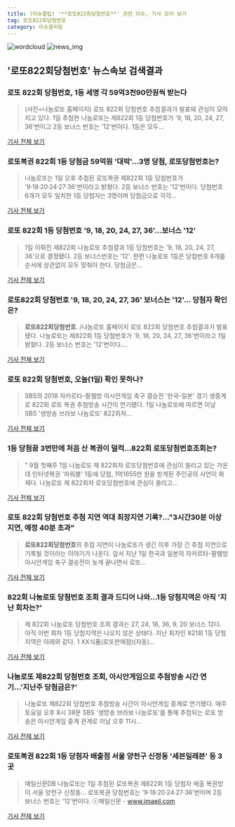 ```yaml
---
title: (이슈클립) '**로또822회당첨번호**' 관련 이슈, 기사 모아 보기
tag: 로또822회당첨번호
category: 이슈클리핑
---
```

![wordcloud](https://s3.ap-northeast-2.amazonaws.com/lyrics101-wordcloud/2018-09-02-1535824140.png)
![news_img](https://user-images.githubusercontent.com/42597476/44507050-1206f400-a6e4-11e8-8d98-7ffbfebb353f.png)
## **'**로또822회당첨번호**'** 뉴스속보 검색결과
### 로또 822회 당첨번호, 1등 세명 각 59억3천90만원씩 받는다

>(사진=나눔로또 홈페이지) 로또 822회 당첨번호 추첨결과가 발표돼 관심이 모아지고 있다. 1일 추첨한 나눔로또는 제822회 1등 당첨번호가 '9, 18, 20, 24, 27, 36'번이고 2등 보너스 번호는 '12'번이다. 1등은 모두...

<a href="http://www.anewsa.com/detail.php?number=1364823&thread=09r02" target="_blank">기사 전체 보기</a>

### 로또복권 822회 1등 당첨금 59억원 '대박'…3명 당첨, 로또당첨번호는?

>나눔로또는 1일 오후 추첨된 로또복권 제822회 1등 당첨번호가 '9·18·20·24·27·36'번이라고 밝혔다. 2등 보너스 번호는 '12'번이다. 당첨번호 6개가 모두 일치한 1등 당첨자는 3명이며 당첨금으로 각각...

<a href="http://news.imaeil.com/Economy/2018090200095289697" target="_blank">기사 전체 보기</a>

### 로또 822회 1등 당첨번호 '9, 18, 20, 24, 27, 36'...보너스 '12'

>1일 이뤄진 제822회 나눔로또 추첨결과 1등 당첨번호는 '9, 18, 20, 24, 27, 36'으로 결정됐다. 2등 보너스번호는 '12'. 한편 나눔로또 1등은 당첨번호 6개를 순서에 상관없이 모두 맞춰야 한다. 당첨금은...

<a href="http://www.headlinejeju.co.kr/?mod=news&act=articleView&idxno=343753" target="_blank">기사 전체 보기</a>

### 로또822회 당첨번호 '9, 18, 20, 24, 27, 36' 보너스는 '12'… 당첨자 확인은?

>**로또822회당첨번호**. /나눔로또 홈페이지  로또 822회 당첨번호 추첨결과가 발표됐다.  나눔로또는 제822회 1등 당첨번호가 '9, 18, 20, 24, 27, 36'번이라고 1일 밝혔다.   2등 보너스 번호는 '12'번이다....

<a href="http://www.kyeongin.com/main/view.php?key=20180901002353299" target="_blank">기사 전체 보기</a>

### 로또 822회 당첨번호, 오늘(1일) 확인 못하나?

>SBS의 2018 자카르타-팔렘방 아시안게임 축구 결승전 '한국-일본' 경기 생중계로 822회 로또 복권 추첨방송 시간이 연기됐다. 1일 나눔로또에 따르면 이날 SBS '생방송 브라보 나눔로또' 822회차...

<a href="http://www.hkbs.co.kr/news/articleView.html?idxno=482119" target="_blank">기사 전체 보기</a>

### 1등 당첨꿈 3번만에 처음 산 복권이 덜컥…822회 로또당첨번호조회는?

>" 9월 첫째주 1일 나눔로또 제 822회차 로또당첨번호에 관심이 쏠리고 있는 가운데 인터넷복권 '파워볼' 1등에 당첨, 1억1655만 원을 받게된 주인공의 사연이 화제다. 나눔로또 제 822회차 로또당첨번호에 관심이 쏠리고...

<a href="http://www.mediapen.com/news/view/379784" target="_blank">기사 전체 보기</a>

### 로또 822회 당첨번호 추첨 지연 역대 최장지연 기록?..."3시간30분 이상 지연, 예정 40분 초과"

>**로또822회당첨번호**의 추첨 지연이 나눔로또가 생긴 이후 가장 긴 추첨 지연으로 기록될 것이라는 이야기가 나온다. 앞서 지난 1일 한국과 일본의 자카르타-팔렘방 아시안게임 축구 결승전이 늦게 끝나면서 로또...

<a href="http://www.kookje.co.kr/news2011/asp/newsbody.asp?code=0300&key=20180902.99099000158" target="_blank">기사 전체 보기</a>

### 822회 나눔로또 당첨번호 조회 결과 드디어 나와…1등 당첨지역은 아직 '지난 회차는?'

>제 822회 나눔로또 당첨번호 조회 결과는 27, 24, 18, 36, 9, 20 보너스 12다.   아직 이번 회차 1등 당첨지역은 나오지 않은 상태다.   지난 회차인 821회 1등 당첨지역은 아래와 같다. 1    XX식품(로또판매점)(자동)...

<a href="http://www.topstarnews.net/news/articleView.html?idxno=475065" target="_blank">기사 전체 보기</a>

### 나눔로또 제822회 당첨번호 조회, 아시안게임으로 추첨방송 시간 연기…'지난주 당첨금은?'

>나눔로또 제822회 당첨번호 추첨방송 시간이 아시안게임 중계로 연기됐다. 매주 토요일 오후 8시 38분 SBS '생방송 브라보 나눔로또'를 통해 추첨되는 로또 방송은 아시안게임 중계 관계로 이날 오후 11시...

<a href="http://www.topstarnews.net/news/articleView.html?idxno=475027" target="_blank">기사 전체 보기</a>

### 로또복권 822회 1등 당첨자 배출점 서울 양천구 신정동 '세븐일레븐' 등 3곳

>매일신문DB 나눔로또는 1일 추첨된 로또복권 제822회 1등 당첨자 배출 복권방이 서울 양천구 신정동... 로또복권 당첨번호는 '9·18·20·24·27·36'번이며 2등 보너스 번호는 '12'번이다. ⓒ매일신문 - www.imaeil.com

<a href="http://news.imaeil.com/Economy/2018090200592873624" target="_blank">기사 전체 보기</a>


